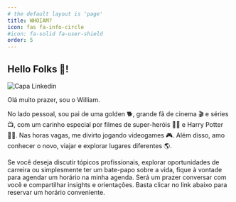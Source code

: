 ```yaml
---
# the default layout is 'page'
title: WHOIAM?
icon: fas fa-info-circle
#icon: fa-solid fa-user-shield
order: 5
---
```


## Hello Folks 👋!

![Capa Linkedin](https://github.com/user-attachments/assets/57c279dc-7001-40fd-94cd-199fd8b8f98b)

Olá muito prazer, sou o William.

No lado pessoal, sou pai de uma golden 🐕, grande fã de cinema 🎬 e séries 📺, com um carinho especial por filmes de super-heróis 🦸‍♂️ e Harry Potter 🧙‍♂️. Nas horas vagas, me divirto jogando videogames 🎮. Além disso, amo conhecer o novo, viajar e explorar lugares diferentes 🌎.


Se você deseja discutir tópicos profissionais, explorar oportunidades de carreira ou simplesmente ter um bate-papo sobre a vida, fique à vontade para agendar um horário na minha agenda. Será um prazer conversar com você e compartilhar insights e orientações. Basta clicar no link abaixo para reservar um horário conveniente.